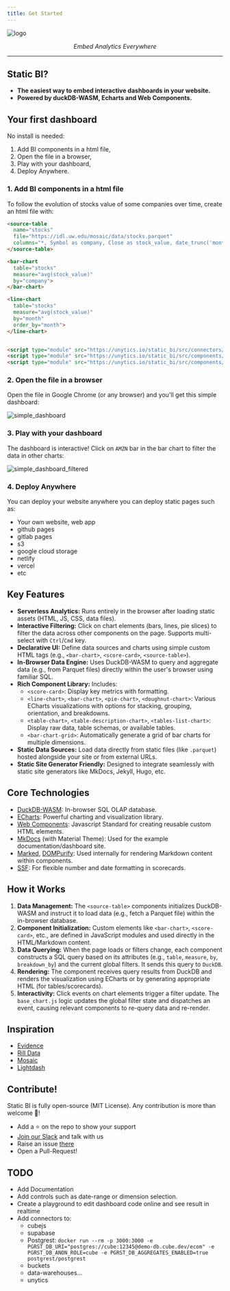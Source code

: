```yaml
---
title: Get Started
---
```


# Static BI

![logo](docs/assets/static_bi_logo_and_name.svg)


<p align="center">
    <em>Embed Analytics Everywhere</em>
</p>

---


## Static BI?

- **The easiest way to embed interactive dashboards in your website.**
- **Powered by duckDB-WASM, Echarts and Web Components.**


## Your first dashboard

No install is needed:

1. Add BI components in a html file,
2. Open the file in a browser,
3. Play with your dashboard,
4. Deploy Anywhere.


### 1. Add BI components in a html file

To follow the evolution of stocks value of some companies over time, create an html file with:


``` html title="my_first_dashboard.html"
<source-table
  name="stocks"
  file="https://idl.uw.edu/mosaic/data/stocks.parquet"
  columns="*, Symbol as company, Close as stock_value, date_trunc('month', Date) as month">
</source-table>

<bar-chart
  table="stocks"
  measure="avg(stock_value)"
  by="company">
</bar-chart>

<line-chart
  table="stocks"
  measure="avg(stock_value)"
  by="month"
  order_by="month">
</line-chart>


<script type="module" src="https://unytics.io/static_bi/src/connectors/duckdb.js"></script>
<script type="module" src="https://unytics.io/static_bi/src/components/source_tables.js"></script>
<script type="module" src="https://unytics.io/static_bi/src/components/echarts.js"></script>
```

### 2. Open the file in a browser

Open the file in Google Chrome (or any browser) and you'll get this simple dashboard:

![simple_dashboard](docs/assets/simple_dashboard.png)


### 3. Play with your dashboard

The dashboard is interactive! Click on `AMZN` bar in the bar chart to filter the data in other charts:

![simple_dashboard_filtered](docs/assets/simple_dashboard_filtered.png)


### 4. Deploy Anywhere

You can deploy your website anywhere you can deploy static pages such as:

- Your own website, web app
- github pages
- gitlab pages
- s3
- google cloud storage
- netlify
- vercel
- etc


## Key Features

*   **Serverless Analytics:** Runs entirely in the browser after loading static assets (HTML, JS, CSS, data files).
*   **Interactive Filtering:** Click on chart elements (bars, lines, pie slices) to filter the data across other components on the page. Supports multi-select with `Ctrl`/`Cmd` key.
*   **Declarative UI:** Define data sources and charts using simple custom HTML tags (e.g., `<bar-chart>`, `<score-card>`, `<source-table>`).
*   **In-Browser Data Engine:** Uses DuckDB-WASM to query and aggregate data (e.g., from Parquet files) directly within the user's browser using familiar SQL.
*   **Rich Component Library:** Includes:
    *   `<score-card>`: Display key metrics with formatting.
    *   `<line-chart>`, `<bar-chart>`, `<pie-chart>`, `<doughnut-chart>`: Various ECharts visualizations with options for stacking, grouping, orientation, and breakdowns.
    *   `<table-chart>`, `<table-description-chart>`, `<tables-list-chart>`: Display raw data, table schemas, or available tables.
    *   `<bar-chart-grid>`: Automatically generate a grid of bar charts for multiple dimensions.
*   **Static Data Sources:** Load data directly from static files (like `.parquet`) hosted alongside your site or from external URLs.
*   **Static Site Generator Friendly:** Designed to integrate seamlessly with static site generators like MkDocs, Jekyll, Hugo, etc.

## Core Technologies

*   [DuckDB-WASM](https://duckdb.org/docs/api/wasm/overview): In-browser SQL OLAP database.
*   [ECharts](https://echarts.apache.org/): Powerful charting and visualization library.
*   [Web Components](https://developer.mozilla.org/en-US/docs/Web/API/Web_Components): Javascript Standard for creating reusable custom HTML elements.
*   [MkDocs](https://www.mkdocs.org/) (with Material Theme): Used for the example documentation/dashboard site.
*   [Marked](https://marked.js.org/), [DOMPurify](https://github.com/cure53/DOMPurify): Used internally for rendering Markdown content within components.
*   [SSF](https://github.com/SheetJS/ssf): For flexible number and date formatting in scorecards.

## How it Works

1.  **Data Management:** The `<source-table>` components initializes DuckDB-WASM and instruct it to load data (e.g., fetch a Parquet file) within the in-browser database.
2.  **Component Initialization:** Custom elements like `<bar-chart>`, `<score-card>`, etc., are defined in JavaScript modules and used directly in the HTML/Markdown content.
3.  **Data Querying:** When the page loads or filters change, each component constructs a SQL query based on its attributes (e.g., `table`, `measure`, `by`, `breakdown_by`) and the current global filters. It sends this query to `DuckDB`.
4.  **Rendering:** The component receives query results from DuckDB and renders the visualization using ECharts or by generating appropriate HTML (for tables/scorecards).
5.  **Interactivity:** Click events on chart elements trigger a filter update. The `base_chart.js` logic updates the global filter state and dispatches an event, causing relevant components to re-query data and re-render.


## Inspiration

- [Evidence](https://evidence.dev/)
- [Rill Data](https://www.rilldata.com/)
- [Mosaic](https://idl.uw.edu/mosaic/)
- [Lightdash](http://lightdash.com/)


## Contribute!

Static BI is fully open-source (MIT License). Any contribution is more than welcome 🤗!

- Add a ⭐ on the repo to show your support
- [Join our Slack](https://join.slack.com/t/unytics/shared_invite/zt-1gbv491mu-cs03EJbQ1fsHdQMcFN7E1Q) and talk with us
- Raise an issue [there](https://github.com/unytics/bigfunctions/issues/new/choose)
- Open a Pull-Request!


## TODO

- Add Documentation
- Add controls such as date-range or dimension selection.
- Create a playground to edit dashboard code online and see result in realtime
- Add connectors to:
    - cubejs
    - supabase
    - Postgrest: `docker run --rm -p 3000:3000 -e PGRST_DB_URI="postgres://cube:12345@demo-db.cube.dev/ecom" -e PGRST_DB_ANON_ROLE=cube -e PGRST_DB_AGGREGATES_ENABLED=true postgrest/postgrest`
    - buckets
    - data-warehouses...
    - unytics


<style>
h1 {
  display: none!important;
}
</style>
